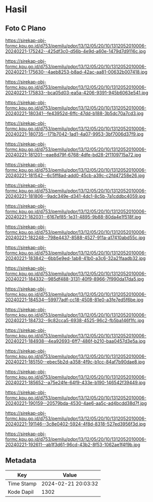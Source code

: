 # Hasil

## Foto C Plano

https://sirekap-obj-formc.kpu.go.id/d753/pemilu/pdpr/13/12/05/20/10/1312052010006-20240221-175242--425df3c0-d56b-4e9d-a60e-1479d7d9116c.jpg

https://sirekap-obj-formc.kpu.go.id/d753/pemilu/pdpr/13/12/05/20/10/1312052010006-20240221-175630--4aeb8253-b8ad-42ac-aa81-00632b007418.jpg

https://sirekap-obj-formc.kpu.go.id/d753/pemilu/pdpr/13/12/05/20/10/1312052010006-20240221-175833--bca05d03-ea5a-4206-9391-945b6063e541.jpg

https://sirekap-obj-formc.kpu.go.id/d753/pemilu/pdpr/13/12/05/20/10/1312052010006-20240221-180341--fe43952d-6ffc-47dd-b188-3b5dc70a7cd3.jpg

https://sirekap-obj-formc.kpu.go.id/d753/pemilu/pdpr/13/12/05/20/10/1312052010006-20240221-180735--171b7042-1ad1-4a07-9953-3bf7006d37f9.jpg

https://sirekap-obj-formc.kpu.go.id/d753/pemilu/pdpr/13/12/05/20/10/1312052010006-20240221-181201--eae8d79f-6768-4dfe-bd28-2f1109715a72.jpg

https://sirekap-obj-formc.kpu.go.id/d753/pemilu/pdpr/13/12/05/20/10/1312052010006-20240221-181542--6c5ff8ad-add0-45cb-a39c-c2fd47258e26.jpg

https://sirekap-obj-formc.kpu.go.id/d753/pemilu/pdpr/13/12/05/20/10/1312052010006-20240221-181806--9adc349e-d341-4dc1-8c5b-7a1cddbc4059.jpg

https://sirekap-obj-formc.kpu.go.id/d753/pemilu/pdpr/13/12/05/20/10/1312052010006-20240221-182031--6167ef85-1e31-4895-9b88-80da4e1f518f.jpg

https://sirekap-obj-formc.kpu.go.id/d753/pemilu/pdpr/13/12/05/20/10/1312052010006-20240221-182248--798e4437-8588-4527-911a-a17410abd55c.jpg

https://sirekap-obj-formc.kpu.go.id/d753/pemilu/pdpr/13/12/05/20/10/1312052010006-20240221-183842--6bb5e9ed-1ab8-41b0-a3c6-32a21faadb32.jpg

https://sirekap-obj-formc.kpu.go.id/d753/pemilu/pdpr/13/12/05/20/10/1312052010006-20240221-184332--985df488-3131-40f9-8966-7f990da17da5.jpg

https://sirekap-obj-formc.kpu.go.id/d753/pemilu/pdpr/13/12/05/20/10/1312052010006-20240221-184534--59977adf-cc18-4508-81e0-a3fe7ed5f6be.jpg

https://sirekap-obj-formc.kpu.go.id/d753/pemilu/pdpr/13/12/05/20/10/1312052010006-20240221-184732--9c82cca5-6938-4525-96c2-fb5ba146f1fc.jpg

https://sirekap-obj-formc.kpu.go.id/d753/pemilu/pdpr/13/12/05/20/10/1312052010006-20240221-184938--4ea92693-6ff7-486f-b210-baa0457d3e5a.jpg

https://sirekap-obj-formc.kpu.go.id/d753/pemilu/pdpr/13/12/05/20/10/1312052010006-20240221-185150--ebec5b2d-a358-4f9c-b1cc-84af7b90dae8.jpg

https://sirekap-obj-formc.kpu.go.id/d753/pemilu/pdpr/13/12/05/20/10/1312052010006-20240221-185652--a75e24fe-64f9-433e-b190-146542f39449.jpg

https://sirekap-obj-formc.kpu.go.id/d753/pemilu/pdpr/13/12/05/20/10/1312052010006-20240221-190159--20579bda-4530-4ae6-aa5c-ad4bcdd38d7f.jpg

https://sirekap-obj-formc.kpu.go.id/d753/pemilu/pdpr/13/12/05/20/10/1312052010006-20240221-191146--3c8e0402-5924-4f8d-8318-527ed3956f3d.jpg

https://sirekap-obj-formc.kpu.go.id/d753/pemilu/pdpr/13/12/05/20/10/1312052010006-20240221-192611--ab1f3d61-96cd-43b2-8f53-1062ae1f4f9b.jpg


## Metadata

| Key        | Value               |
| ---------- | ------------------- |
| Time Stamp | 2024-02-21 20:03:32 |
| Kode Dapil | 1302                |



